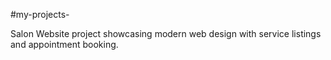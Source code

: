 #my-projects-

Salon Website project showcasing modern web design with service listings and appointment booking.

